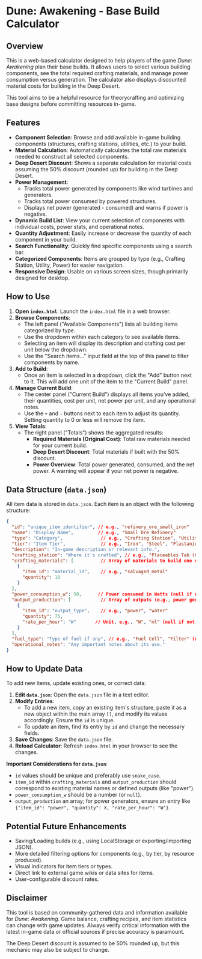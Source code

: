 # Dune: Awakening - Base Build Calculator

## Overview

This is a web-based calculator designed to help players of the game *Dune: Awakening* plan their base builds. It allows users to select various building components, see the total required crafting materials, and manage power consumption versus generation. The calculator also displays discounted material costs for building in the Deep Desert.

This tool aims to be a helpful resource for theorycrafting and optimizing base designs before committing resources in-game.

## Features

*   **Component Selection**: Browse and add available in-game building components (structures, crafting stations, utilities, etc.) to your build.
*   **Material Calculation**: Automatically calculates the total raw materials needed to construct all selected components.
*   **Deep Desert Discount**: Shows a separate calculation for material costs assuming the 50% discount (rounded up) for building in the Deep Desert.
*   **Power Management**:
    *   Tracks total power generated by components like wind turbines and generators.
    *   Tracks total power consumed by powered structures.
    *   Displays net power (generated - consumed) and warns if power is negative.
*   **Dynamic Build List**: View your current selection of components with individual costs, power stats, and operational notes.
*   **Quantity Adjustment**: Easily increase or decrease the quantity of each component in your build.
*   **Search Functionality**: Quickly find specific components using a search bar.
*   **Categorized Components**: Items are grouped by type (e.g., Crafting Station, Utility, Power) for easier navigation.
*   **Responsive Design**: Usable on various screen sizes, though primarily designed for desktop.

## How to Use

1.  **Open `index.html`**: Launch the `index.html` file in a web browser.
2.  **Browse Components**:
    *   The left panel ("Available Components") lists all building items categorized by type.
    *   Use the dropdown within each category to see available items.
    *   Selecting an item will display its description and crafting cost per unit below the dropdown.
    *   Use the "Search items..." input field at the top of this panel to filter components by name.
3.  **Add to Build**:
    *   Once an item is selected in a dropdown, click the "Add" button next to it. This will add one unit of the item to the "Current Build" panel.
4.  **Manage Current Build**:
    *   The center panel ("Current Build") displays all items you've added, their quantities, cost per unit, net power per unit, and any operational notes.
    *   Use the `+` and `-` buttons next to each item to adjust its quantity. Setting quantity to 0 or less will remove the item.
5.  **View Totals**:
    *   The right panel ("Totals") shows the aggregated results:
        *   **Required Materials (Original Cost)**: Total raw materials needed for your current build.
        *   **Deep Desert Discount**: Total materials if built with the 50% discount.
        *   **Power Overview**: Total power generated, consumed, and the net power. A warning will appear if your net power is negative.

## Data Structure (`data.json`)

All item data is stored in `data.json`. Each item is an object with the following structure:

```json
{
  "id": "unique_item_identifier", // e.g., "refinery_ore_small_iron"
  "name": "Display Name",         // e.g., "Small Ore Refinery"
  "type": "Category",              // e.g., "Crafting Station", "Utility", "Power"
  "tier": "Item Tier",             // e.g., "Iron", "Steel", "Plastanium"
  "description": "In-game description or relevant info.",
  "crafting_station": "Where it's crafted", // e.g., "Placeables Tab (Construction Tool)"
  "crafting_materials": [          // Array of materials to build one unit
    {
      "item_id": "material_id",    // e.g., "salvaged_metal"
      "quantity": 10
    }
  ],
  "power_consumption_w": 50,      // Power consumed in Watts (null if none)
  "output_production": [           // Array of outputs (e.g., power generation, resource production)
    {
      "item_id": "output_type",    // e.g., "power", "water"
      "quantity": 75,
      "rate_per_hour": "W"       // Unit, e.g., "W", "ml" (null if not applicable)
    }
  ],
  "fuel_type": "Type of fuel if any", // e.g., "Fuel Cell", "Filter" (null if none)
  "operational_notes": "Any important notes about its use."
}
```

## How to Update Data

To add new items, update existing ones, or correct data:

1.  **Edit `data.json`**: Open the `data.json` file in a text editor.
2.  **Modify Entries**:
    *   To add a new item, copy an existing item's structure, paste it as a new object within the main array `[]`, and modify its values accordingly. Ensure the `id` is unique.
    *   To update an item, find its entry by `id` and change the necessary fields.
3.  **Save Changes**: Save the `data.json` file.
4.  **Reload Calculator**: Refresh `index.html` in your browser to see the changes.

**Important Considerations for `data.json`**:
*   `id` values should be unique and preferably use `snake_case`.
*   `item_id` within `crafting_materials` and `output_production` should correspond to existing material names or defined outputs (like "power").
*   `power_consumption_w` should be a number (or `null`).
*   `output_production` an array; for power generators, ensure an entry like `{"item_id": "power", "quantity": X, "rate_per_hour": "W"}`.

## Potential Future Enhancements

*   Saving/Loading builds (e.g., using LocalStorage or exporting/importing JSON).
*   More detailed filtering options for components (e.g., by tier, by resource produced).
*   Visual indicators for item tiers or types.
*   Direct link to external game wikis or data sites for items.
*   User-configurable discount rates.

## Disclaimer

This tool is based on community-gathered data and information available for *Dune: Awakening*. Game balance, crafting recipes, and item statistics can change with game updates. Always verify critical information with the latest in-game data or official sources if precise accuracy is paramount.

The Deep Desert discount is assumed to be 50% rounded up, but this mechanic may also be subject to change.
